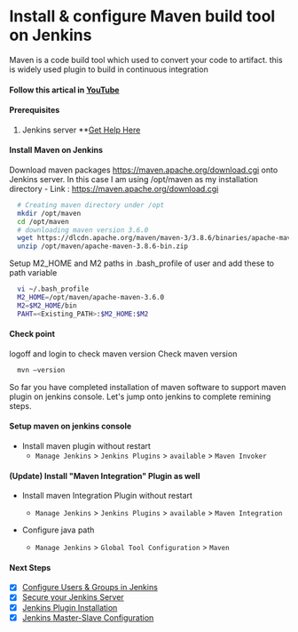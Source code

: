 #  Install & configure Maven build tool on Jenkins
Maven is a code build tool which used to convert your code to artifact. this is widely used plugin to build in continuous integration

#### Follow this artical in **[YouTube](https://www.youtube.com/watch?v=wgfsVmHnAiM)**

#### Prerequisites
1. Jenkins server **[Get Help Here](https://www.youtube.com/watch?v=M32O4Yv0ANc)

#### Install Maven on Jenkins
Download maven packages https://maven.apache.org/download.cgi onto Jenkins server. In this case I am using /opt/maven as my installation directory
	- Link : https://maven.apache.org/download.cgi
```sh
  # Creating maven directory under /opt
  mkdir /opt/maven
  cd /opt/maven
  # downloading maven version 3.6.0
  wget https://dlcdn.apache.org/maven/maven-3/3.8.6/binaries/apache-maven-3.8.6-bin.zip
  unzip /opt/maven/apache-maven-3.8.6-bin.zip
 ```
	
Setup M2_HOME and M2 paths in .bash_profile of user and add these to path variable
```sh
  vi ~/.bash_profile
  M2_HOME=/opt/maven/apache-maven-3.6.0
  M2=$M2_HOME/bin
  PAHT=<Existing_PATH>:$M2_HOME:$M2
```
#### Check point 
logoff and login to check maven version
Check maven version 
```sh
  mvn –version
```
So far you have completed installation of maven software to support maven plugin on jenkins console. Let's jump onto jenkins to complete remining steps. 

#### Setup maven on jenkins console
- Install maven plugin without restart  
  - `Manage Jenkins` > `Jenkins Plugins` > `available` > `Maven Invoker`
  
#### (Update) Install "Maven Integration" Plugin as well
- Install maven Integration Plugin without restart 
  - `Manage Jenkins` > `Jenkins Plugins` > `available` > `Maven Integration`
  
- Configure java path
  - `Manage Jenkins` > `Global Tool Configuration` > `Maven`

#### Next Steps

- [x] [Configure Users & Groups in Jenkins](https://youtu.be/jZOqcB32dYM)
- [x] [Secure your Jenkins Server](https://youtu.be/19FmJumnkDc)
- [x] [Jenkins Plugin Installation](https://youtu.be/p_PqPBbjaZ4)
- [x] [Jenkins Master-Slave Configuration](https://youtu.be/hwrYURP4O2k)
